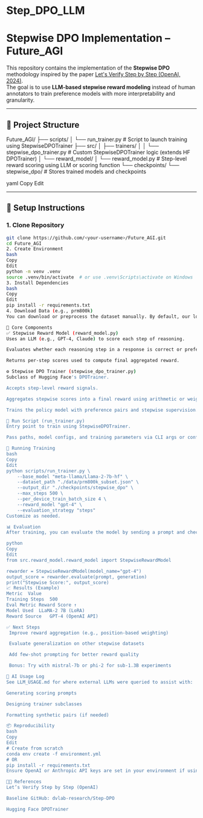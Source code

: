 # Step_DPO_LLM
# Stepwise DPO Implementation – Future_AGI

This repository contains the implementation of the **Stepwise DPO** methodology inspired by the paper [Let's Verify Step by Step (OpenAI, 2024)](https://arxiv.org/html/2408.15240v1).  
The goal is to use **LLM-based stepwise reward modeling** instead of human annotators to train preference models with more interpretability and granularity.

---

## 📁 Project Structure

Future_AGI/
├── scripts/
│ └── run_trainer.py # Script to launch training using StepwiseDPOTrainer
├── src/
│ ├── trainers/
│ │ └── stepwise_dpo_trainer.py # Custom StepwiseDPOTrainer logic (extends HF DPOTrainer)
│ └── reward_model/
│ └── reward_model.py # Step-level reward scoring using LLM or scoring function
└── checkpoints/
└── stepwise_dpo/ # Stores trained models and checkpoints

yaml
Copy
Edit

---

## 🚀 Setup Instructions

### 1. Clone Repository

```bash
git clone https://github.com/<your-username>/Future_AGI.git
cd Future_AGI
2. Create Environment
bash
Copy
Edit
python -m venv .venv
source .venv/bin/activate  # or use .venv\Scripts\activate on Windows
3. Install Dependencies
bash
Copy
Edit
pip install -r requirements.txt
4. Download Data (e.g., prm800k)
You can download or preprocess the dataset manually. By default, our loader expects the prm800k format with stepwise reasoning and preference pairs.

🧠 Core Components
✅ Stepwise Reward Model (reward_model.py)
Uses an LLM (e.g., GPT-4, Claude) to score each step of reasoning.

Evaluates whether each reasoning step in a response is correct or preferred.

Returns per-step scores used to compute final aggregated reward.

⚙️ Stepwise DPO Trainer (stepwise_dpo_trainer.py)
Subclass of Hugging Face's DPOTrainer.

Accepts step-level reward signals.

Aggregates stepwise scores into a final reward using arithmetic or weighted average.

Trains the policy model with preference pairs and stepwise supervision.

📜 Run Script (run_trainer.py)
Entry point to train using StepwiseDPOTrainer.

Pass paths, model configs, and training parameters via CLI args or config dict.

🧪 Running Training
bash
Copy
Edit
python scripts/run_trainer.py \
    --base_model "meta-llama/Llama-2-7b-hf" \
    --dataset_path "./data/prm800k_subset.json" \
    --output_dir "./checkpoints/stepwise_dpo" \
    --max_steps 500 \
    --per_device_train_batch_size 4 \
    --reward_model "gpt-4" \
    --evaluation_strategy "steps"
Customize as needed.

📊 Evaluation
After training, you can evaluate the model by sending a prompt and checking generated output scores from reward_model.py.

python
Copy
Edit
from src.reward_model.reward_model import StepwiseRewardModel

rewarder = StepwiseRewardModel(model_name="gpt-4")
output_score = rewarder.evaluate(prompt, generation)
print("Stepwise Score:", output_score)
📈 Results (Example)
Metric	Value
Training Steps	500
Eval Metric	Reward Score ↑
Model Used	LLaMA-2 7B (LoRA)
Reward Source	GPT-4 (OpenAI API)

✅ Next Steps
 Improve reward aggregation (e.g., position-based weighting)

 Evaluate generalization on other stepwise datasets

 Add few-shot prompting for better reward quality

 Bonus: Try with mistral-7b or phi-2 for sub-1.3B experiments

🧾 AI Usage Log
See LLM_USAGE.md for where external LLMs were queried to assist with:

Generating scoring prompts

Designing trainer subclasses

Formatting synthetic pairs (if needed)

📦 Reproducibility
bash
Copy
Edit
# Create from scratch
conda env create -f environment.yml
# OR
pip install -r requirements.txt
Ensure OpenAI or Anthropic API keys are set in your environment if using external APIs.

👨‍🔬 References
Let’s Verify Step by Step (OpenAI)

Baseline GitHub: dvlab-research/Step-DPO

Hugging Face DPOTrainer
